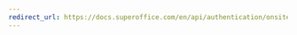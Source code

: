 ```yaml
---
redirect_url: https://docs.superoffice.com/en/api/authentication/onsite/sosession/switch.html
---
```

